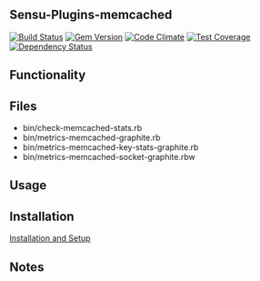 ## Sensu-Plugins-memcached

[ ![Build Status](https://travis-ci.org/sensu-plugins/sensu-plugins-memcached.svg?branch=master)](https://travis-ci.org/sensu-plugins/sensu-plugins-memcached)
[![Gem Version](https://badge.fury.io/rb/sensu-plugins-memcached.svg)](http://badge.fury.io/rb/sensu-plugins-memcached)
[![Code Climate](https://codeclimate.com/github/sensu-plugins/sensu-plugins-memcached/badges/gpa.svg)](https://codeclimate.com/github/sensu-plugins/sensu-plugins-memcached)
[![Test Coverage](https://codeclimate.com/github/sensu-plugins/sensu-plugins-memcached/badges/coverage.svg)](https://codeclimate.com/github/sensu-plugins/sensu-plugins-memcached)
[![Dependency Status](https://gemnasium.com/sensu-plugins/sensu-plugins-memcached.svg)](https://gemnasium.com/sensu-plugins/sensu-plugins-memcached)

## Functionality

## Files
 * bin/check-memcached-stats.rb
 * bin/metrics-memcached-graphite.rb
 * bin/metrics-memcached-key-stats-graphite.rb
 * bin/metrics-memcached-socket-graphite.rbw

## Usage

## Installation

[Installation and Setup](http://sensu-plugins.io/docs/installation_instructions.html)

## Notes
